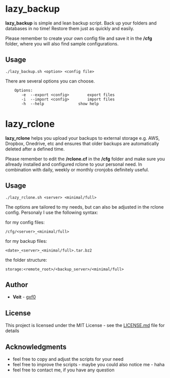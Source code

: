 # lazy_backup

<b>lazy_backup</b> is simple and lean backup script.
Back up your folders and databases in no time! Restore them just as quickly and easily.

Please remember to create your own config file and save it in the <b>/cfg</b> folder, where you will also find sample configurations.

## Usage

```
./lazy_backup.sh <option> <config file>
```
There are several options you can choose.

```
    Options:
       -e  --export <config>		export files
       -i  --import <config>		import files
       -h  --help       		show help
```

# lazy_rclone

<b>lazy_rclone</b> helps you upload your backups to external storage e.g. AWS, Dropbox, Onedrive, etc and ensures that older backups are automatically deleted after a defined time.

Please remember to edit the <b>/rclone.cf</b> in the <b>/cfg</b> folder and make sure you allready installed and configured rclone to your personal need. In combination with daily, weekly or monthly cronjobs definitely useful.  

## Usage
```
./lazy_rclone.sh <server> <minimal/full>
```

The options are tailored to my needs, but can also be adjusted in the rclone config.
Personaly I use the following syntax:

for my config files: 
```
/cfg/<server>_<minimal/full> 
```
for my backup files: 
```
<date>_<server>_<minimal/full>.tar.bz2 
```
the folder structure:
``` 
storage:<remote_root>/<backup_server>/<minimal/full>
``` 




## Author

* **Veit** - [gxf0](https://github.com/gxf0)

## License

This project is licensed under the MIT License - see the [LICENSE.md](LICENSE.md) file for details

## Acknowledgments

* feel free to copy and adjust the scripts for your need
* feel free to improve the scripts - maybe you could also notice me - haha
* feel free to contact me, if you have any question